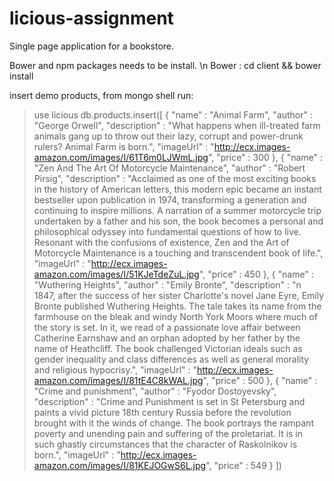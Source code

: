 # licious-assignment
Single page application for a bookstore.

Bower and npm packages needs to be install. \n
Bower : cd client && bower install


insert demo products, from mongo shell run:
> use licious
>db.products.insert([
  { "name" : "Animal Farm", "author" : "George Orwell", "description" : "What happens when ill-treated farm animals gang up to throw out their lazy, corrupt and power-drunk rulers? Animal Farm is born.", "imageUrl" : "http://ecx.images-amazon.com/images/I/61T6m0LJWmL.jpg", "price" : 300 },
  { "name" : "Zen And The Art Of Motorcycle Maintenance", "author" : "Robert Pirsig", "description" : "Acclaimed as one of the most exciting books in the history of American letters, this modern epic became an instant bestseller upon publication in 1974, transforming a generation and continuing to inspire millions. A narration of a summer motorcycle trip undertaken by a father and his son, the book becomes a personal and philosophical odyssey into fundamental questions of how to live. Resonant with the confusions of existence, Zen and the Art of Motorcycle Maintenance is a touching and transcendent book of life.", "imageUrl" : "http://ecx.images-amazon.com/images/I/51KJeTdeZuL.jpg", "price" : 450 },
  { "name" : "Wuthering Heights", "author" : "Emily Bronte", "description" : "n 1847, after the success of her sister Charlotte's novel Jane Eyre, Emily Bronte published Wuthering Heights. The tale takes its name from the farmhouse on the bleak and windy North York Moors where much of the story is set. In it, we read of a passionate love affair between Catherine Earnshaw and an orphan adopted by her father by the name of Heathcliff. The book challenged Victorian ideals such as gender inequality and class differences as well as general morality and religious hypocrisy.", "imageUrl" : "http://ecx.images-amazon.com/images/I/81tE4C8kWAL.jpg", "price" : 500 },
  { "name" : "Crime and punishment", "author" : "Fyodor Dostoyevsky", "description" : "Crime and Punishment is set in St Petersburg and paints a vivid picture 18th century Russia before the revolution brought with it the winds of change. The book portrays the rampant poverty and unending pain and suffering of the proletariat. It is in such ghastly circumstances that the character of Raskolnikov is born.", "imageUrl" : "http://ecx.images-amazon.com/images/I/81KEJOGwS6L.jpg", "price" : 549 }
])
